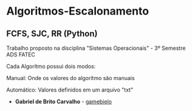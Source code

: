 # Algoritmos-Escalonamento
## FCFS, SJC, RR (Python)
Trabalho proposto na disciplina "Sistemas Operacionais" - 3º Semestre ADS FATEC

Cada Algorítmo possui dois modos:

Manual: Onde os valores do algorítmo são manuais

Automático: Valores definidos em um arquivo "txt"

* **Gabriel de Brito Carvalho** - [gamebielo](https://github.com/gamebielo)
